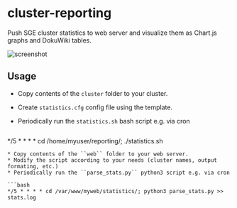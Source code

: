 # cluster-reporting
Push SGE cluster statistics to web server and visualize them as Chart.js graphs and DokuWiki tables.

![screenshot](https://cloud.githubusercontent.com/assets/8862529/19417108/37ca4b56-93a4-11e6-91f7-5171de80e756.png)

## Usage
 * Copy contents of the ``cluster`` folder to your cluster.
 * Create ``statistics.cfg`` config file using the template.
 * Periodically run the ``statistics.sh`` bash script e.g. via cron
 
   ```bash
 */5 * * * * cd /home/myuser/reporting/; ./statistics.sh
   ```
 * Copy contents of the ``web`` folder to your web server.
 * Modify the script according to your needs (cluster names, output formating, etc.)
 * Periodically run the ``parse_stats.py`` python3 script e.g. via cron
 
   ```bash
 */5 * * * * cd /var/www/myweb/statistics/; python3 parse_stats.py >> stats.log
   ```
